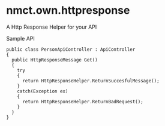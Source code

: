 # nmct.own.httpresponse
A Http Response Helper for your API

Sample API

```
public class PersonApiController : ApiController
{
  public HttpResponseMessage Get()
  {
    try
    {
      return HttpResponseHelper.ReturnSuccesfulMessage();
    }
    catch(Exception ex)
    {
      return HttpResponseHelper.ReturnBadRequest();
    }
  }
}
```
